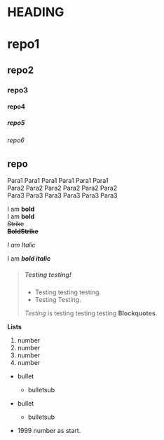 # HEADING 
# repo1
## repo2
### repo3
#### repo4
##### repo5
###### repo6

repo
----

Para1 Para1 Para1 Para1 Para1 Para1   
Para2 Para2 Para2 Para2 Para2 Para2  
Para3 Para3 Para3 Para3 Para3 Para3

I am **bold**  
I am __bold__  
~~Strike~~  
~~**BoldStrike**~~

*I* *am* *Italic*

I am ***bold italic***

> ##### Testing testing!
> - Testing testing testing.
> - Testing Testing.
>
>  *Testing* is testing testing testing **Blockquotes**.  

**Lists**  
1. number  
2. number  
3. number  
4. number  
- bullet  
   - bulletsub  
- bullet  
   - bulletsub 

- 1999 number as start.
